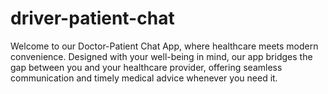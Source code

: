 # driver-patient-chat
Welcome to our Doctor-Patient Chat App, where healthcare meets modern convenience. Designed with your well-being in mind, our app bridges the gap between you and your healthcare provider, offering seamless communication and timely medical advice whenever you need it.

